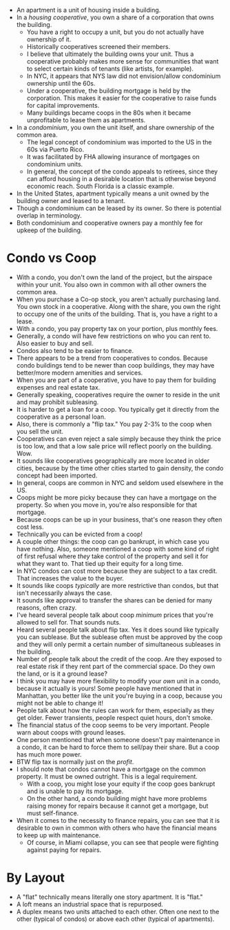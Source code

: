 - An apartment is a unit of housing inside a building.
- In a _housing cooperative_, you own a share of a corporation that owns
  the building.
  - You have a right to occupy a unit, but you do not actually have
    ownership of it.
  - Historically cooperatives screened their members.
  - I believe that ultimately the building owns your unit. Thus a
    cooperative probably makes more sense for communities that want to
    select certain kinds of tenants (like artists, for example).
  - In NYC, it appears that NYS law did not envision/allow condominium
    ownership until the 60s.
  - Under a cooperative, the building mortgage is held by the
    corporation. This makes it easier for the cooperative to raise funds
    for capital improvements.
  - Many buildings became coops in the 80s when it became unprofitable
    to lease them as apartments.
- In a _condominium_, you own the unit itself, and share ownership of
  the common area.
  - The legal concept of condominium was imported to the US in the 60s
    via Puerto Rico.
  - It was facilitated by FHA allowing insurance of mortgages on
    condominium units.
  - In general, the concept of the condo appeals to retirees, since they
    can afford housing in a desirable location that is otherwise beyond
    economic reach. South Florida is a classic example.
- In the United States, apartment typically means a unit owned by the
  building owner and leased to a tenant.
- Though a condominium can be leased by its owner. So there is potential
  overlap in terminology.
- Both condominium and cooperative owners pay a monthly fee for upkeep
  of the building.

# Condo vs Coop

- With a condo, you don't own the land of the project, but the airspace
  within your unit. You also own in common with all other owners the
  common area.
- When you purchase a Co-op stock, you aren't actually purchasing land.
  You own stock in a cooperative. Along with the share, you own the
  right to occupy one of the units of the building. That is, you have a
  right to a lease.
- With a condo, you pay property tax on your portion, plus monthly fees.
- Generally, a condo will have few restrictions on who you can rent to.
  Also easier to buy and sell.
- Condos also tend to be easier to finance.
- There appears to be a trend from cooperatives to condos. Because condo
  buildings tend to be newer than coop buildings, they may have
  better/more modern amenities and services.
- When you are part of a cooperative, you have to pay them for building
  expenses and real estate tax.
- Generally speaking, cooperatives require the owner to reside in the
  unit and may prohibit subleasing.
- It is harder to get a loan for a coop. You typically get it directly
  from the cooperative as a personal loan.
- Also, there is commonly a "flip tax." You pay 2-3% to the coop when
  you sell the unit.
- Cooperatives can even reject a sale simply because they think the
  price is too low, and that a low sale price will reflect poorly on the
  building. Wow.
- It sounds like cooperatives geographically are more located in older
  cities, because by the time other cities started to gain density, the
  condo concept had been imported.
- In general, coops are common in NYC and seldom used elsewhere in the
  US.
- Coops might be more picky because they can have a mortgage on the
  property. So when you move in, you're also responsible for that
  mortgage.
- Because coops can be up in your business, that's one reason they often
  cost less.
- Technically you can be evicted from a coop!
- A couple other things: the coop can go bankrupt, in which case you
  have nothing. Also, someone mentioned a coop with some kind of right
  of first refusal where _they_ take control of the property and sell it
  for what they want to. That tied up their equity for a long time.
- In NYC condos can cost more because they are subject to a tax credit.
  That increases the value to the buyer.
- It sounds like coops _typically_ are more restrictive than condos, but
  that isn't necessarily always the case.
- It sounds like approval to transfer the shares can be denied for many
  reasons, often crazy.
- I've heard several people talk about coop _minimum_ prices that you're
  allowed to sell for. That sounds nuts.
- Heard several people talk about flip tax. Yes it does sound like
  typically you can sublease. But the sublease often must be approved by
  the coop and they will only permit a certain number of simultaneous
  subleases in the building.
- Number of people talk about the credit of the coop. Are they exposed
  to real estate risk if they rent part of the commercial space. Do they
  own the land, or is it a ground lease?
- I think you may have more flexibility to modify your _own_ unit in a
  condo, because it actually is yours! Some people have mentioned that
  in Manhattan, you better like the unit you're buying in a coop,
  because you might not be able to change it!
- People talk about how the rules can work for them, especially as they
  get older. Fewer transients, people respect quiet hours, don't smoke.
- The financial status of the coop seems to be very important. People
  warn about coops with ground leases.
- One person mentioned that when someone doesn't pay maintenance in a
  condo, it can be hard to force them to sell/pay their share. But a
  coop has much more power.
- BTW flip tax is normally just on the _profit_.
- I should note that condos cannot have a mortgage on the common
  property. It must be owned outright. This is a legal requirement.
  - With a coop, you might lose your equity if the coop goes bankrupt
    and is unable to pay its mortgage.
  - On the other hand, a condo building might have more problems raising
    money for repairs because it cannot get a mortgage, but must
    self-finance.
- When it comes to the necessity to finance repairs, you can see that it
  is desirable to own in common with others who have the financial means
  to keep up with maintenance.
  - Of course, in Miami collapse, you can see that people were fighting
    against paying for repairs.

# By Layout

- A "flat" technically means literally one story apartment. It is
  "flat."
- A loft means an industrial space that is repurposed.
- A duplex means two units attached to each other. Often one next to the
  other (typical of condos) or above each other (typical of apartments).
